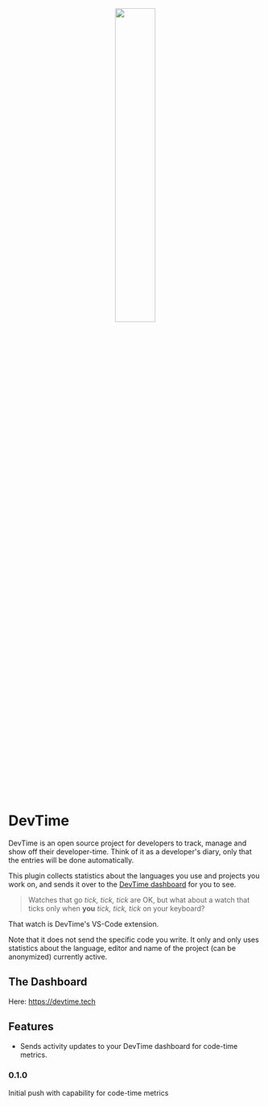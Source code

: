 
<center>
    <img src="https://res.cloudinary.com/devtime/image/upload/v1616981584/default-monochrome-black_omwroo.png" width=40% />
</center>

# DevTime

DevTime is an open source project for developers to track, manage and show off their developer-time. Think
of it as a developer's diary, only that the entries will be done automatically.

This plugin collects statistics about the languages you use and projects you work on, and sends it over to
the [DevTime dashboard](https://devtime.tech) for you to see.

> Watches that go *tick, tick, tick* are OK, but what about a watch that ticks only when **you** *tick, tick, tick*
on your keyboard? <br />

That watch is DevTime's VS-Code extension.

Note that it does not send the specific code you write. It only and only uses statistics about the language,
editor and name of the project (can be anonymized) currently active.

## The Dashboard

Here: https://devtime.tech

## Features

* Sends activity updates to your DevTime dashboard for code-time metrics.
### 0.1.0

Initial push with capability for code-time metrics

